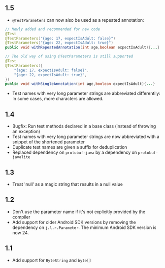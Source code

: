 ## 1.5

- `@TestParameters` can now also be used as a repeated annotation:

```java
// Newly added and recommended for new code
@Test
@TestParameters("{age: 17, expectIsAdult: false}")
@TestParameters("{age: 22, expectIsAdult: true}")
public void withRepeatedAnnotation(int age,boolean expectIsAdult){...}

// The old way of using @TestParameters is still supported
@Test
@TestParameters({
    "{age: 17, expectIsAdult: false}",
    "{age: 22, expectIsAdult: true}",
})
public void withSingleAnnotation(int age,boolean expectIsAdult){...}
```

- Test names with very long parameter strings are abbreviated differentily: In
  some cases, more characters are allowed.

## 1.4

- Bugfix: Run test methods declared in a base class (instead of throwing an
  exception)
- Test names with very long parameter strings are now abbreviated with a snippet
  of the shortened parameter
- Duplicate test names are given a suffix for deduplication
- Replaced dependency on `protobuf-java` by a dependency on `protobuf-javalite`

## 1.3

- Treat 'null' as a magic string that results in a null value

## 1.2

- Don't use the parameter name if it's not explicitly provided by the compiler
- Add support for older Android SDK versions by removing the dependency on
  `j.l.r.Parameter`. The minimum Android SDK version is now 24.

## 1.1

- Add support for `ByteString` and `byte[]`
